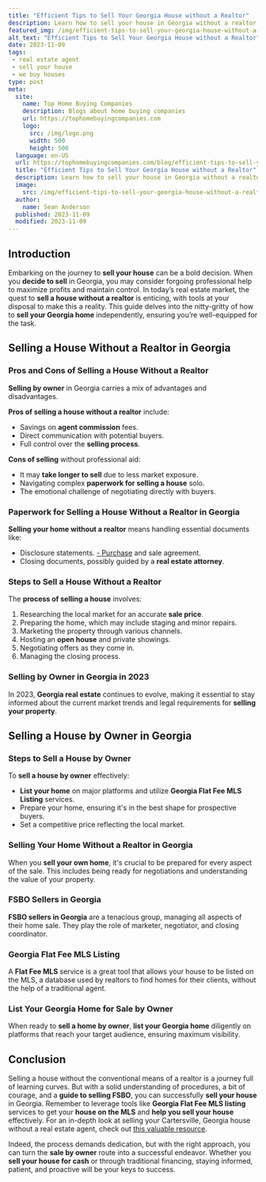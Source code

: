 ```yaml
---
title: "Efficient Tips to Sell Your Georgia House without a Realtor"
description: Learn how to sell your house in Georgia without a realtor. Discover expert tips and insights to maximize your profits. Start selling on your own now!
featured_img: /img/efficient-tips-to-sell-your-georgia-house-without-a-realtor.webp
alt_text: "Efficient Tips to Sell Your Georgia House without a Realtor"
date: 2023-11-09
tags:
 - real estate agent
 - sell your house
 - we buy houses
type: post
meta:
  site:
    name: Top Home Buying Companies
    description: Blogs about home buying companies
    url: https://tophomebuyingcompanies.com
    logo:
      src: /img/logo.png
      width: 500
      height: 500
  language: en-US
  url: https://tophomebuyingcompanies.com/blog/efficient-tips-to-sell-your-georgia-house-without-a-realtor
  title: "Efficient Tips to Sell Your Georgia House without a Realtor"
  description: Learn how to sell your house in Georgia without a realtor. Discover expert tips and insights to maximize your profits. Start selling on your own now!
  image:
    src: /img/efficient-tips-to-sell-your-georgia-house-without-a-realtor.webp
  author:
    name: Sean Anderson
  published: 2023-11-09
  modified: 2023-11-09
---
```


## Introduction

Embarking on the journey to **sell your house** can be a bold decision. When you **decide to sell** in Georgia, you may consider forgoing professional help to maximize profits and maintain control. In today’s real estate market, the quest to **sell a house without a realtor** is enticing, with tools at your disposal to make this a reality. This guide delves into the nitty-gritty of how to **sell your Georgia home** independently, ensuring you’re well-equipped for the task.

## Selling a House Without a Realtor in Georgia

### Pros and Cons of Selling a House Without a Realtor

**Selling by owner** in Georgia carries a mix of advantages and disadvantages.

**Pros of selling a house without a realtor** include:
- Savings on **agent commission** fees.
- Direct communication with potential buyers.
- Full control over the **selling process**.

**Cons of selling** without professional aid:
- It may **take longer to sell** due to less market exposure.
- Navigating complex **paperwork for selling a house** solo.
- The emotional challenge of negotiating directly with buyers.

### Paperwork for Selling a House Without a Realtor in Georgia

**Selling your home without a realtor** means handling essential documents like:
- Disclosure statements.
[-   Purchase](https://swifthomeshifts.com/blog/selling-your-georgia-home-a-guide-to-going-realtor-free) and sale agreement.
- Closing documents, possibly guided by a **real estate attorney**.

### Steps to Sell a House Without a Realtor

The **process of selling a house** involves:
1. Researching the local market for an accurate **sale price**.
2. Preparing the home, which may include staging and minor repairs.
3. Marketing the property through various channels.
4. Hosting an **open house** and private showings.
5. Negotiating offers as they come in.
6. Managing the closing process.

### Selling by Owner in Georgia in 2023

In 2023, **Georgia real estate** continues to evolve, making it essential to stay informed about the current market trends and legal requirements for **selling your property**.

## Selling a House by Owner in Georgia

### Steps to Sell a House by Owner

To **sell a house by owner** effectively:
- **List your home** on major platforms and utilize **Georgia Flat Fee MLS Listing** services.
- Prepare your home, ensuring it's in the best shape for prospective buyers.
- Set a competitive price reflecting the local market.

### Selling Your Home Without a Realtor in Georgia

When you **sell your own home**, it's crucial to be prepared for every aspect of the sale. This includes being ready for negotiations and understanding the value of your property.

### FSBO Sellers in Georgia

**FSBO sellers in Georgia** are a tenacious group, managing all aspects of their home sale. They play the role of marketer, negotiator, and closing coordinator.

### Georgia Flat Fee MLS Listing

A **Flat Fee MLS** service is a great tool that allows your house to be listed on the MLS, a database used by realtors to find homes for their clients, without the help of a traditional agent.

### List Your Georgia Home for Sale by Owner

When ready to **sell a home by owner**, **list your Georgia home** diligently on platforms that reach your target audience, ensuring maximum visibility.

## Conclusion

Selling a house without the conventional means of a realtor is a journey full of learning curves. But with a solid understanding of procedures, a bit of courage, and a **guide to selling FSBO**, you can successfully **sell your house** in Georgia. Remember to leverage tools like **Georgia Flat Fee MLS listing** services to get your **house on the MLS** and **help you sell your house** effectively. For an in-depth look at selling your Cartersville, Georgia house without a real estate agent, check out [this valuable resource](https://www.wearehomebuyers.com/blog/selling-your-cartersville-georgia-house-without-a-real-estate-agent/).

Indeed, the process demands dedication, but with the right approach, you can turn the **sale by owner** route into a successful endeavor. Whether you **sell your house for cash** or through traditional financing, staying informed, patient, and proactive will be your keys to success.